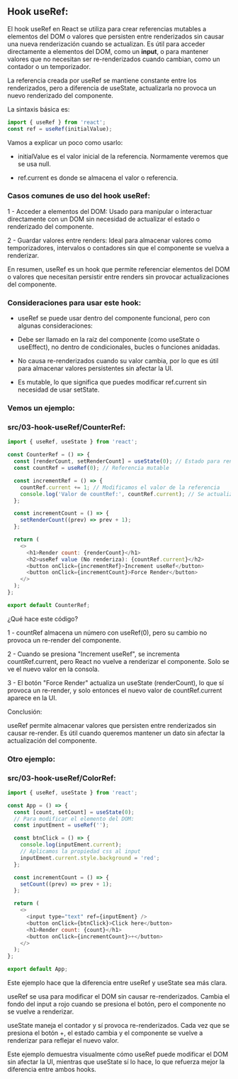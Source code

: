 ## Hook useRef:

El hook useRef en React se utiliza para crear referencias mutables a elementos del DOM o valores que persisten entre renderizados sin causar una nueva renderización cuando se actualizan. Es útil para acceder directamente a elementos del DOM, como un **input**, o para mantener valores que no necesitan ser re-renderizados cuando cambian, como un contador o un temporizador.

La referencia creada por useRef se mantiene constante entre los renderizados, pero a diferencia de useState, actualizarla no provoca un nuevo renderizado del componente.

La sintaxis básica es:

```javascript
import { useRef } from 'react';
const ref = useRef(initialValue);
```

Vamos a explicar un poco como usarlo:

- initialValue es el valor inicial de la referencia. Normamente veremos que se usa null.

- ref.current es donde se almacena el valor o referencia.

### Casos comunes de uso del hook useRef:

1 - Acceder a elementos del DOM: Usado para manipular o interactuar directamente con un DOM sin necesidad de actualizar el estado o renderizado del componente.

2 - Guardar valores entre renders: Ideal para almacenar valores como temporizadores, intervalos o contadores sin que el componente se vuelva a renderizar.

En resumen, useRef es un hook que permite referenciar elementos del DOM o valores que necesitan persistir entre renders sin provocar actualizaciones del componente.

### Consideraciones para usar este hook:

- useRef se puede usar dentro del componente funcional, pero con algunas consideraciones:

- Debe ser llamado en la raíz del componente (como useState o useEffect), no dentro de condicionales, bucles o funciones anidadas.

- No causa re-renderizados cuando su valor cambia, por lo que es útil para almacenar valores persistentes sin afectar la UI.

- Es mutable, lo que significa que puedes modificar ref.current sin necesidad de usar setState.

### Vemos un ejemplo:

### src/03-hook-useRef/CounterRef:

```javascript
import { useRef, useState } from 'react';

const CounterRef = () => {
  const [renderCount, setRenderCount] = useState(0); // Estado para renderizar
  const countRef = useRef(0); // Referencia mutable

  const incrementRef = () => {
    countRef.current += 1; // Modificamos el valor de la referencia
    console.log('Valor de countRef:', countRef.current); // Se actualiza pero NO re-renderiza
  };

  const incrementCount = () => {
    setRenderCount((prev) => prev + 1);
  };

  return (
    <>
      <h1>Render count: {renderCount}</h1>
      <h2>useRef value (No renderiza): {countRef.current}</h2>
      <button onClick={incrementRef}>Increment useRef</button>
      <button onClick={incrementCount}>Force Render</button>
    </>
  );
};

export default CounterRef;
```

¿Qué hace este código?

1 - countRef almacena un número con useRef(0), pero su cambio no provoca un re-render del componente.

2 - Cuando se presiona "Increment useRef", se incrementa countRef.current, pero React no vuelve a renderizar el componente. Solo se ve el nuevo valor en la consola.

3 - El botón "Force Render" actualiza un useState (renderCount), lo que sí provoca un re-render, y solo entonces el nuevo valor de countRef.current aparece en la UI.

Conclusión:

useRef permite almacenar valores que persisten entre renderizados sin causar re-render. Es útil cuando queremos mantener un dato sin afectar la actualización del componente.

### Otro ejemplo:

### src/03-hook-useRef/ColorRef:

```javascript
import { useRef, useState } from 'react';

const App = () => {
  const [count, setCount] = useState(0);
  // Para modificar el elemento del DOM:
  const inputEment = useRef('');

  const btnClick = () => {
    console.log(inputEment.current);
    // Aplicamos la propiedad css al input
    inputEment.current.style.background = 'red';
  };

  const incrementCount = () => {
    setCount((prev) => prev + 1);
  };

  return (
    <>
      <input type="text" ref={inputEment} />
      <button onClick={btnClick}>Click here</button>
      <h1>Render count: {count}</h1>
      <button onClick={incrementCount}>+</button>
    </>
  );
};

export default App;
```

Este ejemplo hace que la diferencia entre useRef y useState sea más clara.

useRef se usa para modificar el DOM sin causar re-renderizados. Cambia el fondo del input a rojo cuando se presiona el botón, pero el componente no se vuelve a renderizar.

useState maneja el contador y sí provoca re-renderizados. Cada vez que se presiona el botón +, el estado cambia y el componente se vuelve a renderizar para reflejar el nuevo valor.

Este ejemplo demuestra visualmente cómo useRef puede modificar el DOM sin afectar la UI, mientras que useState sí lo hace, lo que refuerza mejor la diferencia entre ambos hooks.
